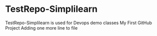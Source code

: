 # TestRepo-Simplilearn
TestRepo-Simplilearn is used for Devops demo classes
My First GitHub Project
Adding one more line to file
